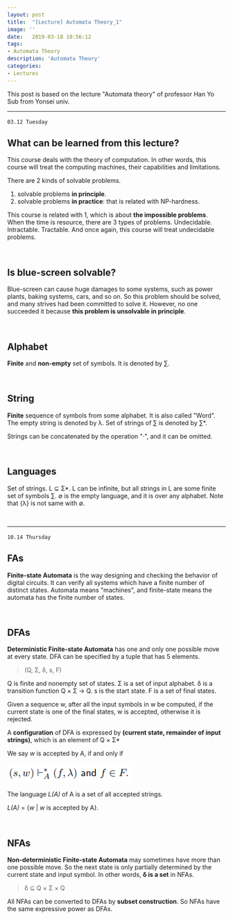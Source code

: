 ```yaml
---
layout: post
title:  "[Lecture] Automata Theory_1"
image: ''
date:   2019-03-18 10:56:12
tags:
- Automata Theory
description: 'Automata Theory'
categories:
- Lectures
---
```


This post is based on the lecture "Automata theory" of professor Han Yo Sub from Yonsei univ.



---

`03.12 Tuesday`

## What can be learned from this lecture?

This course deals with the theory of computation. In other words, this course will treat the computing machines, their capabilities and limitations.

There are 2 kinds of solvable problems.

1. solvable problems **in principle**.
2. solvable problems **in practice**: that is related with NP-hardness.

This course is related with 1, which is about **the impossible problems**. When the time is resource, there are 3 types of problems. Undecidable. Intractable. Tractable. And once again, this course will treat undecidable problems.

<br>

## Is blue-screen solvable?

Blue-screen can cause huge damages to some systems, such as power plants, baking systems, cars, and so on. So this problem should be solved, and many strives had been committed to solve it. However, no one succeeded it because **this problem is unsolvable in principle**.

<br>

## Alphabet 

**Finite** and **non-empty** set of symbols. It is denoted by ∑. 

<br>

## String

**Finite** sequence of symbols from some alphabet. It is also called "Word". The empty string is denoted by λ. Set of strings of ∑ is denoted by ∑*.

Strings can be concatenated by the operation "·", and it can be omitted. 

<br>

## Languages

Set of strings. L ⊆ Σ*. L can be infinite, but all strings in L are some finite set of symbols ∑. ∅ is the empty language, and it is over any alphabet. Note that {λ} is not same with ∅.

<br>

---

`10.14 Thursday`

## FAs

**Finite-state Automata** is the way designing and checking the behavior of digital circuits. It can verify all systems which have a finite number of distinct states. Automata means "machines", and finite-state means the automata has the finite number of states.

<br>

## DFAs

**Deterministic Finite-state Automata** has one and only one possible move at every state. DFA can be specified by a tuple that has 5 elements.

>  (Q, Σ, δ, s, F)

Q is finite and nonempty set of states. Σ is a set of input alphabet. δ is a transition function Q × Σ → Q. s is the start state. F is a set of final states.

Given a sequence w, after all the input symbols in w be computed, if the current state is one of the final states, w is accepted, otherwise it is rejected.

A **configuration** of DFA is expressed by **(current state, remainder of input strings)**, which is an element of Q × Σ*

We say *w* is accepted by A, if and only if

![image of computations](/assets/img/automata/K-001.png "computations")

The language *L(A)* of A is a set of all accepted strings.

*L(A)* = {*w* | *w* is accepted by A}.

<br>

## NFAs

**Non-deterministic Finite-state Automata** may sometimes have more than one possible move. So the next state is only partially determined by the current state and input symbol. In other words, **δ is a set** in NFAs.

> δ ⊆ Q × Σ × Q

All NFAs can be converted to DFAs by **subset construction**. So NFAs have the same expressive power as DFAs.